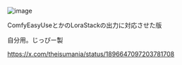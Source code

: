 ![image](https://github.com/user-attachments/assets/f966dc39-45fb-429c-9976-64d44484d384)


ComfyEasyUseとかのLoraStackの出力に対応させた版

自分用。じっぴー製

https://x.com/theisumania/status/1896647097203781708
